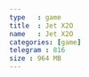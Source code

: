 ```yaml
---
type   : game
title  : Jet X2O
name   : Jet X2O
categories: [game]
telegram : 816
size : 964 MB
---
```



